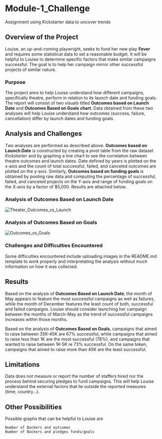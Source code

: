 # Module-1_Challenge
Assignment using Kickstarter data to uncover trends 

## Overview of the Project 
Louise, an up-and-coming playwright, seeks to fund her new play **Fever** and requires some statistical data to set a reasonable budget. It will be helpful to Louise to determine specific factors that make similar campaigns successful. The goal is to help her campaign mirror other successful projects of similar nature. 

### Purpose
The project aims to help Louise understand how different campaigns, specifically theatre, perform in relation to its launch date and funding goals. The report will consist of two visuals titled **Outcomes based on Launch Date** and **Outcomes Based on Goals chart**. Data obtained from these two analyses will help Louise understand how outcomes (success, failure, cancellation) differ by launch dates and funding goals. 

## Analysis and Challenges
Two analyses are performed as described above. **Outcomes based on Launch Date** is constructed by creating a pivot table from the raw dataset *Kickstarter* and by graphing a line chart to see the correlation between theatre outcomes and launch dates. Date defined by years is plotted on the x-axis and the count of total successful, failed, and canceled outcomes are plotted on the y-axis. Similarly, **Outcomes based on funding goals** is obtained by pooling raw data and computing the percentage of successful, failed, and canceled projects on the Y-axis and range of funding goals on the X-axis by a factor of $5,000. Results are attached below.   

### Analysis of Outcomes Based on Launch Date
![Theater_Outcomes_vs_Launch](https://user-images.githubusercontent.com/85447751/139602754-f23295b6-d3d2-4feb-8f8b-5123df9ff267.png)

### Analysis of Outcomes Based on Goals
![Outcomes_vs_Goals](https://user-images.githubusercontent.com/85447751/139602788-b5a6ae08-86ec-4369-8c1e-9082890d6d69.png)

### Challenges and Difficulties Encountered
Some difficulties encountered include uploading images in the README.md template to work properly and interpretating the analysis without much information on how it was collected. 

## Results
Based on the analysis of **Outcomes Based on Launch Date**, the month of May appears to feature the most successful campaigns as well as failures, while the month of December features the least count of both, successful and failed campaigns. Louise should consider launching her campaign between the months of March-May as the trend of successful campaigns increases within those months. 

Based on the analysis of **Outcomes Based on Goals**, campaigns that aimed to raise between 35K-45K are 67% successful, while campaigns that aimed to raise less than 1K are the most successful (76%), and campaigns that wanted to raise between 1K-5K re 73% successful. On the same token, campaigns that aimed to raise more than 45K are the least successful. 

## Limitations
Data does not measure or report the number of staffers hired nor the process behind securing pledges to fund campaigns. This will help Louise understand the external factors that lie outside the reported measures (time, country...). 

## Other Possibilities 
Possible graphs that can be helpful to Louise are 
```
Number of Backers and outcomes 
Number of Backers and pledges funds/goals
```



